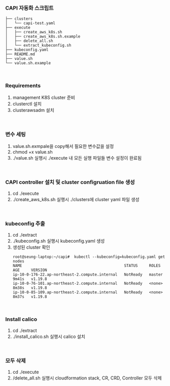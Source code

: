 ### CAPI 자동화 스크립트
```
├── clusters
│   └── capi-test.yaml
├── execute
│   ├── create_aws_k8s.sh
│   ├── create_aws_k8s.sh.example
│   ├── delete_all.sh
│   └── extract_kubeconfig.sh
├── kubeconfig.yaml
├── README.md
├── value.sh
└── value.sh.example
```

<br/>

### Requirements
1. management K8S cluster 준비  
2. clusterctl 설치
3. clusterawsadm 설치


<br/>

### 변수 세팅
1. value.sh.exmpale을 copy해서 필요한 변수값을 설정
2. chmod +x value.sh
3. ./value.sh 실행시 ./execute 내 모든 실행 파일들 변수 설정이 완료됨

<br/>

### CAPI controller 설치 및 cluster configruation file 생성
1. cd ./execute
2. ./create_aws_k8s.sh 실행시 ./clusters에 cluster yaml 파일 생성

<br/>

### kubeconfig 추출
1. cd ./extract
2. ./kubeconfig.sh 실행시 kubeconfig.yaml 생성
3. 생성된 cluster 확인 
    ```
    root@seung-laptop:~/capi#  kubectl --kubeconfig=kubeconfig.yaml get nodes
    NAME                                             STATUS     ROLES    AGE     VERSION
    ip-10-0-176-22.ap-northeast-2.compute.internal   NotReady   master   9m41s   v1.19.8
    ip-10-0-76-101.ap-northeast-2.compute.internal   NotReady   <none>   8m38s   v1.19.8
    ip-10-0-85-109.ap-northeast-2.compute.internal   NotReady   <none>   8m37s   v1.19.8
    ```

<br/>

### Install calico
1. cd ./extract
2. ./install_calico.sh 실행시 calico 설치

<br/>

### 모두 삭제
1. cd ./execute
2. /delete_all.sh 실행시 cloudformation stack, CR, CRD, Controller 모두 삭제 

<br/>
